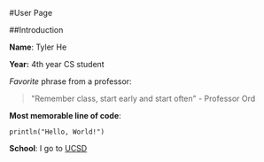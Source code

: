 #User Page

##Introduction

**Name**: Tyler He

**Year:** 4th year CS student

*Favorite* phrase from a professor: 
>"Remember class, start early and start often" - Professor Ord 

**Most memorable line of code**: 
```
println("Hello, World!")
```

**School**: I go to [UCSD](https://www.ucsd.edu/)

